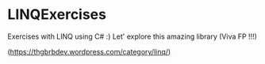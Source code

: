 # LINQExercises
Exercises with LINQ using C# :)
Let' explore this amazing library (Viva FP !!!)

(https://thgbrbdev.wordpress.com/category/linq/)
